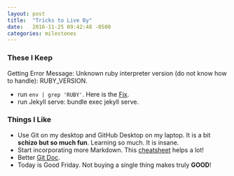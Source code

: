```yaml
---
layout: post
title:  "Tricks to Live By"
date:   2016-11-25 09:42:48 -0500
categories: milestones
---
```


### These I Keep
Getting Error Message: Unknown ruby interpreter version (do not know how to handle): RUBY_VERSION.  
* run `env | grep 'RUBY'`. Here is the [Fix].  
* run Jekyll serve: bundle exec jekyll serve.

### Things I Like
* Use Git on my desktop and GitHub Desktop on my laptop. It is a bit __schizo but so much fun__. Learning so much. It is insane.  
* Start incorporating more Markdown. This [cheatsheet] helps a lot!  
* Better [Git Doc].
* Today is Good Friday. Not buying a single thing makes truly __GOOD__!


[Fix]: https://codedump.io/share/d9ZHcrDzOIAp/1/how-to-fix-quotunknown-ruby-interpreter-version-do-not-know-how-to-handle-rubyversionquot
[cheatsheet]: https://github.com/adam-p/markdown-here/wiki/Markdown-Cheatsheet
[Git Doc]:https://help.github.com/articles/pushing-to-a-remote/